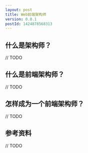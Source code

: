 ```yaml
---
layout: post
title: Web前端架构师
version: 0.0.1
postId: 1424878568313
---
```


什么是架构师？
-----------------

// TODO

什么是前端架构师？
-----------------

// TODO

怎样成为一个前端架构师？
-----------------

// TODO

参考资料
-----------------

// TODO
